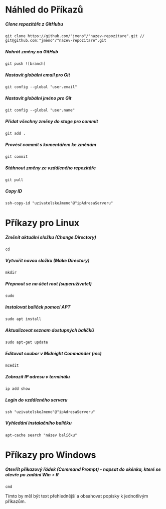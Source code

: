 # Náhled do Příkazů

##### Clone repozitáře z GitHubu

```
git clone https://github.com/"jmeno"/"nazev-repozitare".git // git@github.com:"jmeno"/"nazev-repozitare".git 
```

##### Nahrát změny na GitHub

```
git push ![branch]
```

##### Nastavit globální email pro Git

```
git config --global "user.email"
```

##### Nastavit globální jméno pro Git

```
git config --global "user.name"
```

##### Přidat všechny změny do stage pro commit

```
git add .
```

##### Provést commit s komentářem ke změnám

```
git commit
```

##### Stáhnout změny ze vzdáleného repozitáře

```
git pull
```

##### Copy ID
```
ssh-copy-id "uzivatelskeJmeno"@"ipAdresaServeru"
```

# Příkazy pro Linux

##### Změnit aktuální složku (Change Directory)

```
cd
```

##### Vytvořit novou složku (Make Directory)

```
mkdir
```

##### Přepnout se na účet root (superuživatel)

```
sudo
```

##### Instalovat balíček pomocí APT

```
sudo apt install
```

##### Aktualizovat seznam dostupných balíčků

```
sudo apt-get update
```

##### Editovat soubor v Midnight Commander (mc)

```
mcedit
```

##### Zobrazit IP adresu v terminálu

```
ip add show
```

##### Login do vzdáleného serveru

```
ssh "uzivatelskeJmeno"@"ipAdresaServeru"
```

##### Vyhledání instalačního balíčku

```
apt-cache search "název balíčku"
```



# Příkazy pro Windows

##### Otevřít příkazový řádek (Command Prompt) - napsat do okénka, které se otevře po zadání Win + R

```
cmd
```

Tímto by měl být text přehlednější a obsahovat popisky k jednotlivým příkazům.
